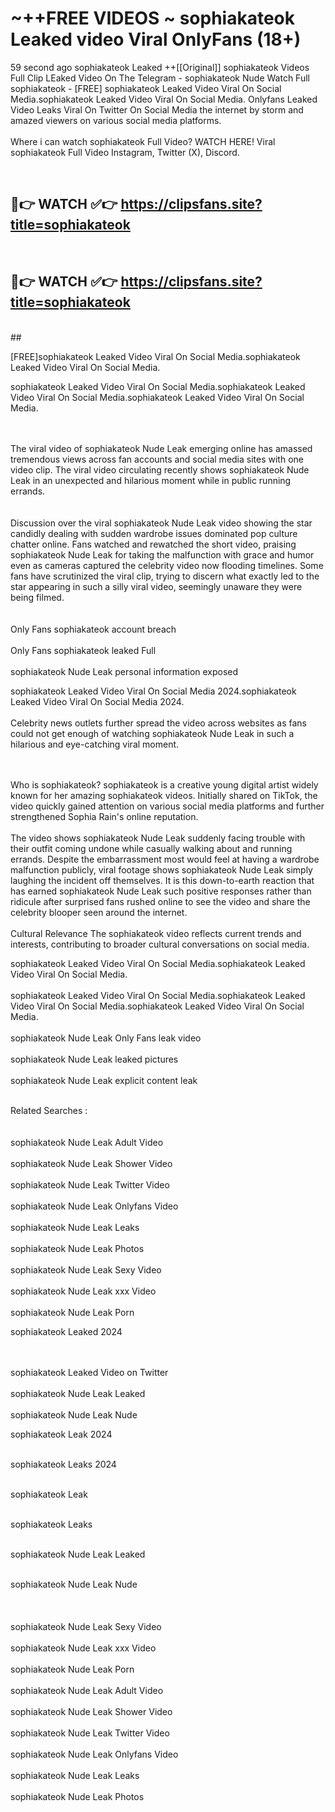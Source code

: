 # ~++FREE VIDEOS ~ sophiakateok Leaked video Viral OnlyFans (18+)<br>


59 second ago sophiakateok Leaked ++[[Original]] sophiakateok Videos Full Clip LEaked Video On The Telegram  - sophiakateok Nude  Watch Full sophiakateok - [FREE] sophiakateok Leaked Video Viral On Social Media.sophiakateok Leaked Video Viral On Social Media.   Onlyfans Leaked Video Leaks Viral On Twitter On Social Media the internet by storm and amazed viewers on various social media platforms. <br><br>
Where i can watch sophiakateok Full Video? WATCH HERE! Viral sophiakateok Full Video Instagram, Twitter (X), Discord. <br>


 <br>

##  🔴👉 WATCH ✅👉  <a href="https://clipsfans.site?title=sophiakateok&ref=git">https://clipsfans.site?title=sophiakateok</a> <br>
  <br>

##  🔴👉 WATCH ✅👉  <a href="https://clipsfans.site?title=sophiakateok&ref=git">https://clipsfans.site?title=sophiakateok</a> <br>
  <br>
  ##



[FREE]sophiakateok Leaked Video Viral On Social Media.sophiakateok Leaked Video Viral On Social Media. <br>

sophiakateok Leaked Video Viral On Social Media.sophiakateok Leaked Video Viral On Social Media.sophiakateok Leaked Video Viral On Social Media. <br>


  <br>

  <br>
The viral video of sophiakateok Nude Leak emerging online has amassed tremendous views across fan accounts and social media sites with one video clip. The viral video circulating recently shows sophiakateok Nude Leak in an unexpected and hilarious moment while in public running errands.<br>
<br>


<br>
Discussion over the viral sophiakateok Nude Leak video showing the star candidly dealing with sudden wardrobe issues dominated pop culture chatter online. Fans watched and rewatched the short video, praising sophiakateok Nude Leak for taking the malfunction with grace and humor even as cameras captured the celebrity video now flooding timelines. Some fans have scrutinized the viral clip, trying to discern what exactly led to the star appearing in such a silly viral video, seemingly unaware they were being filmed.<br>
<br>
<br> 
Only Fans sophiakateok account breach<br>
<br>
Only Fans sophiakateok leaked Full <br>
<br>
sophiakateok Nude Leak personal information exposed<br>

sophiakateok Leaked Video Viral On Social Media 2024.sophiakateok Leaked Video Viral On Social Media 2024. <br>
<br>
Celebrity news outlets further spread the video across websites as fans could not get enough of watching sophiakateok Nude Leak in such a hilarious and eye-catching viral moment.<br>
<br>

<br>
Who is sophiakateok? sophiakateok is a creative young digital artist widely known for her amazing sophiakateok videos. Initially shared on TikTok, the video quickly gained attention on various social media platforms and further strengthened Sophia Rain's online reputation.<br>
<br>
The video shows sophiakateok Nude Leak suddenly facing trouble with their outfit coming undone while casually walking about and running errands. Despite the embarrassment most would feel at having a wardrobe malfunction publicly, viral footage shows sophiakateok Nude Leak simply laughing the incident off themselves. It is this down-to-earth reaction that has earned sophiakateok Nude Leak such positive responses rather than ridicule after surprised fans rushed online to see the video and share the celebrity blooper seen around the internet.<br>
<br>
Cultural Relevance The sophiakateok video reflects current trends and interests, contributing to broader cultural conversations on social media.<br>

sophiakateok Leaked Video Viral On Social Media.sophiakateok Leaked Video Viral On Social Media.<br>
<br>
sophiakateok Leaked Video Viral On Social Media.sophiakateok Leaked Video Viral On Social Media.sophiakateok Leaked Video Viral On Social Media.<br>
<br>
sophiakateok Nude Leak Only Fans leak video<br>
<br>
sophiakateok Nude Leak leaked pictures<br>
<br>
sophiakateok Nude Leak explicit content leak<br>


<br>
Related Searches :<br>
<br>

<br>
sophiakateok Nude Leak Adult Video<br>
<br>
sophiakateok Nude Leak Shower Video<br>
<br>
sophiakateok Nude Leak Twitter Video<br>
<br>
sophiakateok Nude Leak Onlyfans Video<br>
<br>
sophiakateok Nude Leak Leaks<br>
<br>
sophiakateok Nude Leak Photos<br>

<br>
sophiakateok Nude Leak Sexy Video<br>
<br>
sophiakateok Nude Leak xxx Video<br>
<br>
sophiakateok Nude Leak Porn<br>

sophiakateok  Leaked 2024 <br> <br>
<br>

sophiakateok Leaked Video on Twitter <br>
<br>
sophiakateok Nude Leak Leaked<br>
<br>
sophiakateok Nude Leak Nude<br>


sophiakateok  Leak 2024 <br> <br>



sophiakateok  Leaks 2024 <br> <br>



 
sophiakateok  Leak<br> <br>



sophiakateok  Leaks<br> <br>


sophiakateok Nude Leak Leaked<br> <br>

sophiakateok Nude Leak Nude<br> <br>
<br> <br>
sophiakateok Nude Leak Sexy Video
<br> <br>
sophiakateok Nude Leak xxx Video
<br> <br>
sophiakateok Nude Leak Porn
<br> <br>
sophiakateok Nude Leak Adult Video
<br> <br>
sophiakateok Nude Leak Shower Video
<br> <br>
sophiakateok Nude Leak Twitter Video
<br> <br>
sophiakateok Nude Leak Onlyfans Video
<br> <br>
sophiakateok Nude Leak Leaks
<br> <br>
sophiakateok Nude Leak Photos






</p>




 



</p>










